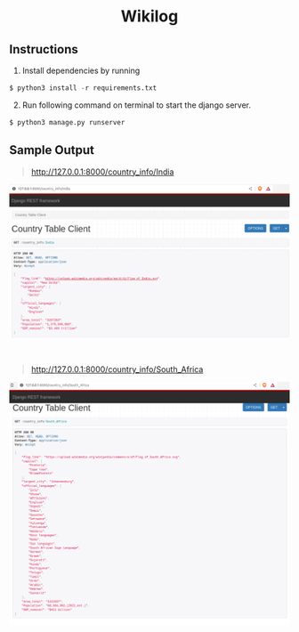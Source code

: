 # <div align="center"> Wikilog </div>


## Instructions
1. Install dependencies by running 
```python
$ python3 install -r requirements.txt
```
2. Run following command on terminal to start the django server.

```python
$ python3 manage.py runserver
```

## Sample Output

> http://127.0.0.1:8000/country_info/India

![assets/india.png](https://github.com/NamanJain1902/Wikilog/blob/main/assets/india.png?raw=true)

<br/>

> http://127.0.0.1:8000/country_info/South_Africa


![assets/south_africa.png](https://github.com/NamanJain1902/Wikilog/blob/main/assets/south_africa.png?raw=true)

